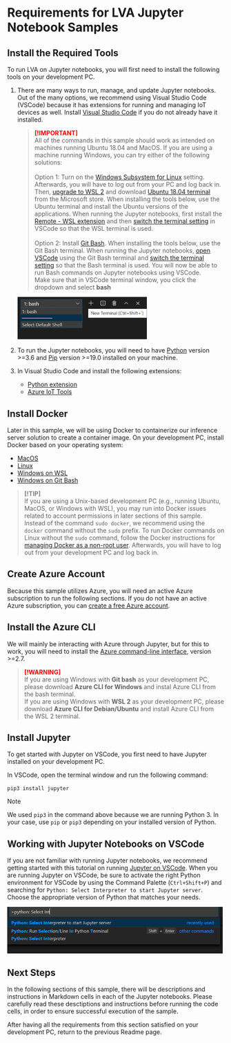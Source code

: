 # Requirements for LVA Jupyter Notebook Samples 

## Install the Required Tools
To run LVA on Jupyter notebooks, you will first need to install the following tools on your development PC.  

1. There are many ways to run, manage, and update Jupyter notebooks. Out of the many options, we recommend using Visual Studio Code (VSCode) because it has extensions for running and managing IoT devices as well. Install [Visual Studio Code](https://code.visualstudio.com/docs/setup/setup-overview) if you do not already have it installed.  

    > <span style="color:red; font-weight:bold"> [!IMPORTANT] </span>  
    > All of the commands in this sample should work as intended on machines running Ubuntu 18.04 and MacOS. If you are using a machine running Windows, you can try either of the following solutions:
    > <br><br>Option 1: Turn on the [Windows Subsystem for Linux](https://code.visualstudio.com/remote-tutorials/wsl/enable-wsl) setting. Afterwards, you will have to log out from your PC and log back in. Then, [upgrade to WSL 2](https://docs.microsoft.com/en-us/windows/wsl/install-win10) and download [Ubuntu 18.04 terminal](https://www.microsoft.com/en-us/p/ubuntu-1804-lts/9n9tngvndl3q?rtc=1&activetab=pivot:overviewtab) from the Microsoft store. When installing the tools below, use the Ubuntu terminal and install the Ubuntu versions of the applications. When running the Jupyter notebooks, first install the [Remote - WSL extension](https://marketplace.visualstudio.com/items?itemName=ms-vscode-remote.remote-wsl) and then [switch the terminal setting](https://code.visualstudio.com/docs/remote/wsl#_open-a-remote-folder-or-workspace) in VSCode so that the WSL terminal is used.
    > <br><br>Option 2: Install [Git Bash](https://git-scm.com/downloads). When installing the tools below, use the Git Bash terminal. When running the Jupyter notebooks, [open VSCode](https://code.visualstudio.com/docs/editor/command-line#_launching-from-command-line) using the Git Bash terminal and [switch the terminal setting](https://code.visualstudio.com/docs/editor/integrated-terminal) so that the Bash terminal is used. You will now be able to run Bash commands on Jupyter notebooks using VSCode.  
    Make sure that in VSCode terminal window, you click the dropdown and select **bash**    
    <img src="../../../../images/bash_terminal.jpg" width=300px />

2. To run the Jupyter notebooks, you will need to have [Python](https://www.python.org/downloads/) version >=3.6 and [Pip](https://pypi.org/project/pip/) version >=19.0 installed on your machine.  

3. In Visual Studio Code and install the following extensions:  
    - [Python extension](https://marketplace.visualstudio.com/items?itemName=ms-python.python) 
    - [Azure IoT Tools](https://marketplace.visualstudio.com/items?itemName=vsciot-vscode.azure-iot-tools)     
## Install Docker
Later in this sample, we will be using Docker to containerize our inference server solution to create a container image. On your development PC, install Docker based on your operating system:
* [MacOS](https://docs.docker.com/docker-for-mac/install/)
* [Linux](https://docs.docker.com/engine/install/)
* [Windows on WSL](https://docs.docker.com/docker-for-windows/wsl/)
* [Windows on Git Bash](https://docs.docker.com/docker-for-windows/install/)

> <span style="color:grey; font-weight:bold"> [!TIP] </span>  
> If you are using a Unix-based development PC (e.g., running Ubuntu, MacOS, or Windows with WSL), you may run into Docker issues related to account permissions in later sections of this sample. Instead of the command `sudo docker`, we recommend using the `docker` command without the `sudo` prefix. To run Docker commands on Linux without the `sudo` command, follow the Docker instructions for [managing Docker as a non-root user](https://docs.docker.com/install/linux/linux-postinstall/). Afterwards, you will have to log out from your development PC and log back in.

## Create Azure Account
Because this sample utilizes Azure, you will need an active Azure subscription to run the following sections. If you do not have an active Azure subscription, you can [create a free Azure account](https://azure.microsoft.com/free/?WT.mc_id=A261C142F). 

## Install the Azure CLI
We will mainly be interacting with Azure through Jupyter, but for this to work, you will need to install the [Azure command-line interface](https://docs.microsoft.com/en-us/cli/azure/install-azure-cli?view=azure-cli-latest), version >=2.7.
> <span style="color:red; font-weight:bold"> [!WARNING] </span>  
> If you are using Windows with **Git bash** as your development PC, please download **Azure CLI for Windows** and instal Azure CLI from the bash terminal.  
> If you are using Windows with **WSL 2** as your development PC, please download **Azure CLI for Debian/Ubuntu** and install Azure CLI from the WSL 2 terminal.


## Install Jupyter
To get started with Jupyter on VSCode, you first need to have Jupyter installed on your development PC. 

In VSCode, open the terminal window and run the following command:
```
pip3 install jupyter
```
> [!NOTE]    
> We used `pip3` in the command above because we are running Python 3. In your case, use `pip` or `pip3` depending on your installed version of Python.

## Working with Jupyter Notebooks on VSCode
If you are not familiar with running Jupyter notebooks, we recommend getting started with this tutorial on running [Jupyter on VSCode](https://code.visualstudio.com/docs/python/jupyter-support). When you are running Jupyter on VSCode, be sure to activate the right Python environment for VSCode by using the Command Palette (`Ctrl+Shift+P`) and searching for `Python: Select Interpreter to start Jupyter server`. Choose the appropriate version of Python that matches your needs.

<img src="../../../../images/_python_interpreter.png" width=500px />

## Next Steps
In the following sections of this sample, there will be descriptions and instructions in Markdown cells in each of the Jupyter notebooks. Please carefully read these desctiptions and instructions before running the code cells, in order to ensure successful execution of the sample.

After having all the requirements from this section satisfied on your development PC, return to the previous Readme page.
